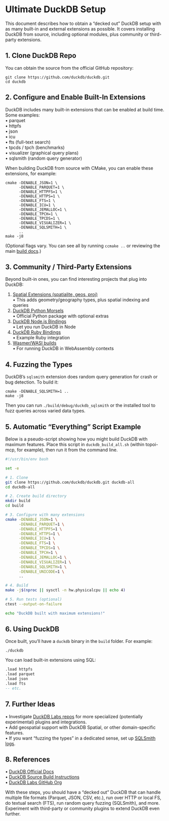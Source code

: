 # Ultimate DuckDB Setup

This document describes how to obtain a “decked out” DuckDB setup with as many built-in and external extensions as possible. It covers installing DuckDB from source, including optional modules, plus community or third-party extensions. 

## 1. Clone DuckDB Repo

You can obtain the source from the official GitHub repository:

```
git clone https://github.com/duckdb/duckdb.git
cd duckdb
```

## 2. Configure and Enable Built-In Extensions

DuckDB includes many built-in extensions that can be enabled at build time. Some examples:  
• parquet  
• httpfs  
• json  
• icu  
• fts (full-text search)  
• tpcds / tpch (benchmarks)  
• visualizer (graphical query plans)  
• sqlsmith (random query generator)  

When building DuckDB from source with CMake, you can enable these extensions, for example:

```
cmake -DENABLE_JSON=1 \
      -DENABLE_PARQUET=1 \
      -DENABLE_HTTPFS=1 \
      -DENABLE_HTTPS=1 \
      -DENABLE_FTS=1 \
      -DENABLE_ICU=1 \
      -DENABLE_JEMALLOC=1 \
      -DENABLE_TPCH=1 \
      -DENABLE_TPCDS=1 \
      -DENABLE_VISUALIZER=1 \
      -DENABLE_SQLSMITH=1 \
      ..
make -j8
```

(Optional flags vary. You can see all by running `ccmake ..` or reviewing the main [build docs](https://github.com/duckdb/duckdb/blob/master/docs/development/build.md).)

## 3. Community / Third-Party Extensions

Beyond built-in ones, you can find interesting projects that plug into DuckDB:

1. [Spatial Extensions (spatialite, geos, proj)](https://github.com/duckdblabs/duckdb_spatial)  
   • This adds geometry/geography types, plus spatial indexing and queries  
2. [DuckDB Python Morsels](https://pypi.org/project/duckdb/)  
   • Official Python package with optional extras  
3. [DuckDB Node.js Bindings](https://github.com/duckdb/duckdb/tree/master/tools/node)  
   • Let you run DuckDB in Node  
4. [DuckDB Ruby Bindings](https://github.com/suketa/duckdb_ruby)  
   • Example Ruby integration  
5. [Wasmer/WASI builds](https://github.com/duckdb/duckdb-wasm)  
   • For running DuckDB in WebAssembly contexts  

## 4. Fuzzing the Types

DuckDB’s `sqlsmith` extension does random query generation for crash or bug detection. To build it:

```
cmake -DENABLE_SQLSMITH=1 ..
make -j8
```

Then you can run `./build/debug/duckdb_sqlsmith` or the installed tool to fuzz queries across varied data types.

## 5. Automatic “Everything” Script Example

Below is a pseudo-script showing how you might build DuckDB with maximum features. Place this script in `duckdb_build_all.sh` (within topoi-mcp, for example), then run it from the command line.

```bash
#!/usr/bin/env bash

set -e

# 1. Clone
git clone https://github.com/duckdb/duckdb.git duckdb-all
cd duckdb-all

# 2. Create build directory
mkdir build
cd build

# 3. Configure with many extensions
cmake -DENABLE_JSON=1 \
      -DENABLE_PARQUET=1 \
      -DENABLE_HTTPFS=1 \
      -DENABLE_HTTPS=1 \
      -DENABLE_ICU=1 \
      -DENABLE_FTS=1 \
      -DENABLE_TPCDS=1 \
      -DENABLE_TPCH=1 \
      -DENABLE_JEMALLOC=1 \
      -DENABLE_VISUALIZER=1 \
      -DENABLE_SQLSMITH=1 \
      -DENABLE_UNICODE=1 \
      ..

# 4. Build
make -j$(nproc || sysctl -n hw.physicalcpu || echo 4)

# 5. Run tests (optional)
ctest --output-on-failure

echo "DuckDB built with maximum extensions!"
```

## 6. Using DuckDB

Once built, you’ll have a `duckdb` binary in the `build` folder. For example:

```
./duckdb
```

You can load built-in extensions using SQL:

```sql
.load httpfs
.load parquet
.load json
.load fts
-- etc.
```

## 7. Further Ideas

• Investigate [DuckDB Labs repos](https://github.com/duckdblabs) for more specialized (potentially experimental) plugins and integrations.  
• Add geospatial support with DuckDB Spatial, or other domain-specific features.  
• If you want “fuzzing the types” in a dedicated sense, set up [SQLSmith logs](https://github.com/duckdb/duckdb/blob/master/tools/sqlsmith/README.md).  

## 8. References

• [DuckDB Official Docs](https://duckdb.org/docs/)  
• [DuckDB Source Build Instructions](https://github.com/duckdb/duckdb/blob/master/docs/development/build.md)  
• [DuckDB Labs GitHub Org](https://github.com/duckdblabs)  

With these steps, you should have a “decked out” DuckDB that can handle multiple file formats (Parquet, JSON, CSV, etc.), run over HTTP or local FS, do textual search (FTS), run random query fuzzing (SQLSmith), and more. Experiment with third-party or community plugins to extend DuckDB even further.
